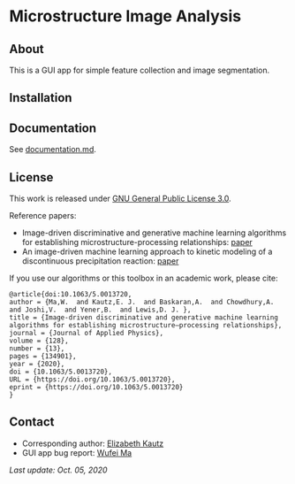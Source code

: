 # Microstructure Image Analysis

## About

This is a GUI app for simple feature collection and image segmentation.

## Installation

## Documentation

See [documentation.md](documentation.md).

## License

This work is released under [GNU General Public License 3.0](https://choosealicense.com/licenses/gpl-3.0/).

Reference papers:

* Image-driven discriminative and generative machine learning algorithms for establishing microstructure-processing relationships: [paper](https://doi.org/10.1063/5.0013720)
* An image-driven machine learning approach to kinetic modeling of a discontinuous precipitation reaction: [paper](https://doi.org/10.1016/j.matchar.2020.110379)

If you use our algorithms or this toolbox in an academic work, please cite:

```
@article{doi:10.1063/5.0013720,
author = {Ma,W.  and Kautz,E. J.  and Baskaran,A.  and Chowdhury,A.  and Joshi,V.  and Yener,B.  and Lewis,D. J. },
title = {Image-driven discriminative and generative machine learning algorithms for establishing microstructure–processing relationships},
journal = {Journal of Applied Physics},
volume = {128},
number = {13},
pages = {134901},
year = {2020},
doi = {10.1063/5.0013720},
URL = {https://doi.org/10.1063/5.0013720},
eprint = {https://doi.org/10.1063/5.0013720}
}
```

## Contact

* Corresponding author: [Elizabeth Kautz](mailto:elizabeth.kautz@pnnl.gov)
* GUI app bug report: [Wufei Ma](mailto:wufeim@purdue.edu)

*Last update: Oct. 05, 2020*
